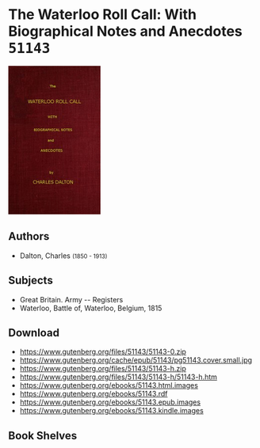 # The Waterloo Roll Call: With Biographical Notes and Anecdotes <kbd>51143</kbd>

![](./cover.medium.jpg "")

## Authors


 - Dalton, Charles <small>(1850 - 1913)</small>

## Subjects


 - Great Britain. Army -- Registers
 - Waterloo, Battle of, Waterloo, Belgium, 1815

## Download


 - https://www.gutenberg.org/files/51143/51143-0.zip
 - https://www.gutenberg.org/cache/epub/51143/pg51143.cover.small.jpg
 - https://www.gutenberg.org/files/51143/51143-h.zip
 - https://www.gutenberg.org/files/51143/51143-h/51143-h.htm
 - https://www.gutenberg.org/ebooks/51143.html.images
 - https://www.gutenberg.org/ebooks/51143.rdf
 - https://www.gutenberg.org/ebooks/51143.epub.images
 - https://www.gutenberg.org/ebooks/51143.kindle.images

## Book Shelves


